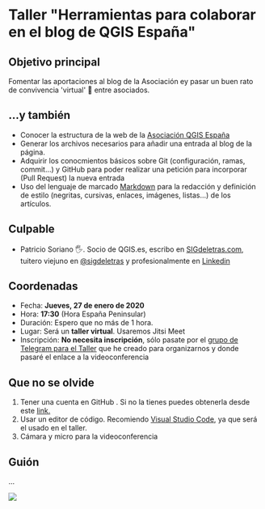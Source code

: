# Taller "Herramientas para colaborar en el blog de QGIS España"

## Objetivo principal

Fomentar las aportaciones al blog de la Asociación ey pasar un buen rato de convivencia 'virtual' 🥳 entre asociados.

## ...y también

- Conocer la estructura de la web de la [Asociación QGIS España](https://www.qgis.es/)
- Generar los archivos necesarios para añadir una entrada al blog de la página.
- Adquirir los conocmientos básicos sobre Git (configuración, ramas, commit...) y GitHub para poder realizar una petición para incorporar (Pull Request) la nueva entrada
- Uso del lenguaje de marcado [Markdown](https://es.wikipedia.org/wiki/Markdown) para la redacción y definición de estilo (negritas, cursivas, enlaces, imágenes, listas...) de los artículos.

## Culpable

- Patricio Soriano 🖐. Socio de QGIS.es,  escribo en [SIGdeletras.com](https://sigdeletras.com/), tuitero viejuno en [@sigdeletras](https://github.com/sigdeletras) y profesionalmente en [Linkedin](https://www.linkedin.com/in/patriciosorianocastro/)

## Coordenadas

- Fecha: **Jueves, 27 de enero de 2020**
- Hora: **17:30** (Hora España Peninsular)
- Duración: Espero que no más de 1 hora.
- Lugar: Será un **taller virtual**. Usaremos Jitsi Meet
- Inscripción: **No necesita inscripción**, sólo pasate por el [grupo de Telegram para el Taller](https://t.me/+NPDWTHBFA9EyZDJk) que he creado para organizarnos y donde pasaré el enlace a la videoconferencia

## Que no se olvide

1. Tener una cuenta en GitHub . Si no la tienes puedes obtenerla desde este [link.](https://github.com/signup?source=login)
2. Usar un editor de código. Recomiendo [Visual Studio Code](https://code.visualstudio.com/download), ya que será el usado en el taller.
3. Cámara y micro para la videoconferencia

## Guión

...

![](https://media1.giphy.com/media/hv53DaYcXWe3nRbR1A/giphy.gif)

